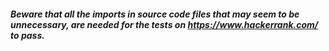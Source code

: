 ##### Beware that all the imports in source code files that may seem to be unnecessary, are needed for the tests on https://www.hackerrank.com/ to pass.